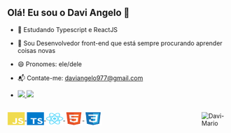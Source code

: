 ## Olá! Eu sou o Davi Angelo 🤖


- 🌱 Estudando Typescript e ReactJS
- 💬 Sou Desenvolvedor front-end que está sempre procurando aprender coisas novas
- 😄 Pronomes: ele/dele
- 📬 Contate-me: daviangelo977@gmail.com

- <div>
  <a href="https://github.com/D-angeloo">
  <img height="180em" src="https://github-readme-stats.vercel.app/api?username=D-angeloo&show_icons=true&theme=tokyonight&include_all_commits=true&count_private=true"/>
  <img height="180em" src="https://github-readme-stats.vercel.app/api/top-langs/?username=D-angeloo&layout=compact&langs_count=16&theme=tokyonight"/>

</div>

<div style="display: inline_block"><br>
 <img align="center" alt="Davi-Js" height="30" width="40" src="https://raw.githubusercontent.com/devicons/devicon/master/icons/javascript/javascript-plain.svg">
  <img align="center" alt="Davi-Ts" height="30" width="40" src="https://raw.githubusercontent.com/devicons/devicon/master/icons/typescript/typescript-plain.svg">
  <img align="center" alt="Davi-React" height="30" width="40" src="https://raw.githubusercontent.com/devicons/devicon/master/icons/react/react-original.svg">
  <img align="center" alt="Davi-HTML" height="30" width="40" src="https://raw.githubusercontent.com/devicons/devicon/master/icons/html5/html5-original.svg">
  <img align="center" alt="Davi-CSS" height="30" width="40" src="https://raw.githubusercontent.com/devicons/devicon/master/icons/css3/css3-original.svg">
  <img align="right" alt="Davi-Mario" height="50" width="60" src="https://www.google.com/url?sa=i&url=https%3A%2F%2Fgiphy.com%2Fgifs%2Fawesome-mario-good-luck-W23aKzDl1OFRAcki9z&psig=AOvVaw07wCVdKtkGrlhfc7c7ryDe&ust=1716933824464000&source=images&cd=vfe&opi=89978449&ved=0CBEQjRxqFwoTCKiV9YfrroYDFQAAAAAdAAAAABAW">
</div>
